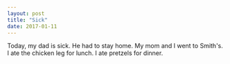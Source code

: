 ```yaml
---
layout: post
title: "Sick"
date: 2017-01-11
---
```


Today, my dad is sick. He had to stay home. My mom and I went to Smith's. I ate the chicken leg for lunch. I ate pretzels for dinner.
